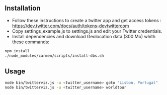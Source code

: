 Installation
------------

* Follow these instructions to create a twitter app and get access tokens : https://dev.twitter.com/docs/auth/tokens-devtwittercom
* Copy settings_example.js to settings.js and edit your Twitter credentials.
* Install dependencies and download Geolocation data (300 Mo) whith these commands:

```sh
npm install
./node_modules/carmen/scripts/install-dbs.sh
```

Usage
-----

```sh
node bin/twitterviz.js -u <twitter_username> goto "Lisbon, Portugal"
node bin/twitterviz.js -u <twitter_username> worldtour
```

